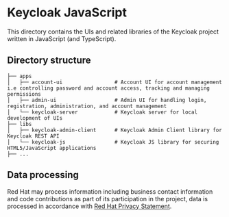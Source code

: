 # Keycloak JavaScript

This directory contains the UIs and related libraries of the Keycloak project written in JavaScript (and TypeScript).

## Directory structure

    ├── apps
    │   ├── account-ui                 # Account UI for account management i.e controlling password and account access, tracking and managing permissions
    │   ├── admin-ui                   # Admin UI for handling login, registration, administration, and account management
    │   └── keycloak-server            # Keycloak server for local development of UIs
    ├── libs
    │   ├── keycloak-admin-client      # Keycloak Admin Client library for Keycloak REST API
    │   └── keycloak-js                # Keycloak JS library for securing HTML5/JavaScript applications
    ├── ...

## Data processing

Red Hat may process information including business contact information and code contributions as part of its participation in the project, data is processed in accordance with [Red Hat Privacy Statement](https://www.redhat.com/en/about/privacy-policy).
